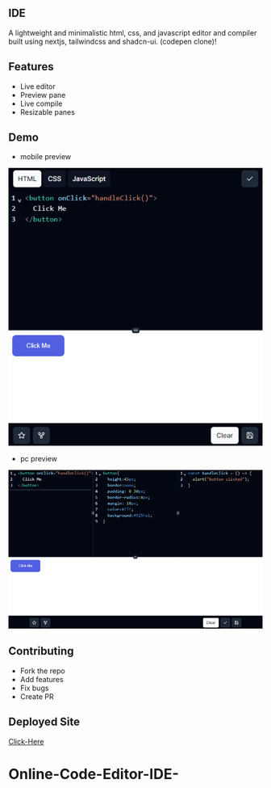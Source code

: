 ## IDE

A lightweight and minimalistic html, css, and javascript editor and compiler built using nextjs, tailwindcss and shadcn-ui. (codepen clone)!



## Features

- Live editor
- Preview pane
- Live compile
- Resizable panes

## Demo

- mobile preview

![mobile](/public/preview.png)

- pc preview

![pc](/public/preview-pc.png)

## Contributing

- Fork the repo
- Add features
- Fix bugs
- Create PR

## Deployed Site

[Click-Here]()
# Online-Code-Editor-IDE-
